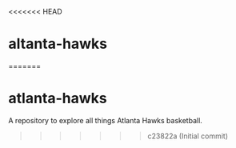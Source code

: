 <<<<<<< HEAD
# altanta-hawks
=======
# atlanta-hawks
A repository to explore all things Atlanta Hawks basketball.
>>>>>>> c23822a (Initial commit)
